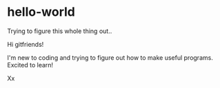 # hello-world
Trying to figure this whole thing out.. 

Hi gitfriends!

I'm new to coding and trying to figure out how to make useful programs.
Excited to learn!

Xx
